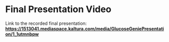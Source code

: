 # Final Presentation Video
Link to the recorded final presentation: 
**https://1513041.mediaspace.kaltura.com/media/GlucoseGeniePresentation/1_1utmnbpw**
